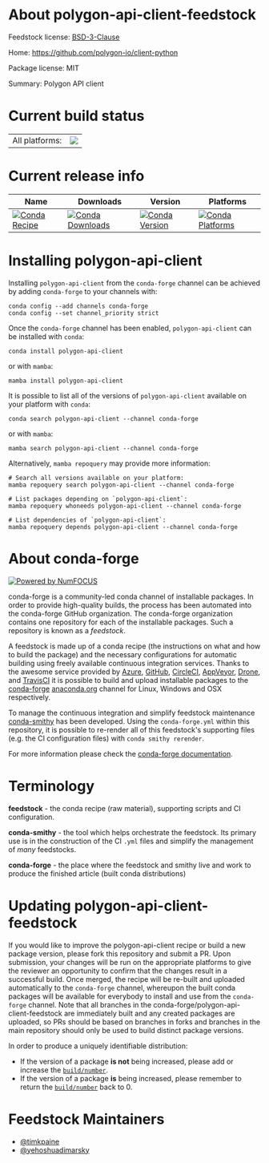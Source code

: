 About polygon-api-client-feedstock
==================================

Feedstock license: [BSD-3-Clause](https://github.com/conda-forge/polygon-api-client-feedstock/blob/main/LICENSE.txt)

Home: https://github.com/polygon-io/client-python

Package license: MIT

Summary: Polygon API client

Current build status
====================


<table><tr><td>All platforms:</td>
    <td>
      <a href="https://dev.azure.com/conda-forge/feedstock-builds/_build/latest?definitionId=16174&branchName=main">
        <img src="https://dev.azure.com/conda-forge/feedstock-builds/_apis/build/status/polygon-api-client-feedstock?branchName=main">
      </a>
    </td>
  </tr>
</table>

Current release info
====================

| Name | Downloads | Version | Platforms |
| --- | --- | --- | --- |
| [![Conda Recipe](https://img.shields.io/badge/recipe-polygon--api--client-green.svg)](https://anaconda.org/conda-forge/polygon-api-client) | [![Conda Downloads](https://img.shields.io/conda/dn/conda-forge/polygon-api-client.svg)](https://anaconda.org/conda-forge/polygon-api-client) | [![Conda Version](https://img.shields.io/conda/vn/conda-forge/polygon-api-client.svg)](https://anaconda.org/conda-forge/polygon-api-client) | [![Conda Platforms](https://img.shields.io/conda/pn/conda-forge/polygon-api-client.svg)](https://anaconda.org/conda-forge/polygon-api-client) |

Installing polygon-api-client
=============================

Installing `polygon-api-client` from the `conda-forge` channel can be achieved by adding `conda-forge` to your channels with:

```
conda config --add channels conda-forge
conda config --set channel_priority strict
```

Once the `conda-forge` channel has been enabled, `polygon-api-client` can be installed with `conda`:

```
conda install polygon-api-client
```

or with `mamba`:

```
mamba install polygon-api-client
```

It is possible to list all of the versions of `polygon-api-client` available on your platform with `conda`:

```
conda search polygon-api-client --channel conda-forge
```

or with `mamba`:

```
mamba search polygon-api-client --channel conda-forge
```

Alternatively, `mamba repoquery` may provide more information:

```
# Search all versions available on your platform:
mamba repoquery search polygon-api-client --channel conda-forge

# List packages depending on `polygon-api-client`:
mamba repoquery whoneeds polygon-api-client --channel conda-forge

# List dependencies of `polygon-api-client`:
mamba repoquery depends polygon-api-client --channel conda-forge
```


About conda-forge
=================

[![Powered by
NumFOCUS](https://img.shields.io/badge/powered%20by-NumFOCUS-orange.svg?style=flat&colorA=E1523D&colorB=007D8A)](https://numfocus.org)

conda-forge is a community-led conda channel of installable packages.
In order to provide high-quality builds, the process has been automated into the
conda-forge GitHub organization. The conda-forge organization contains one repository
for each of the installable packages. Such a repository is known as a *feedstock*.

A feedstock is made up of a conda recipe (the instructions on what and how to build
the package) and the necessary configurations for automatic building using freely
available continuous integration services. Thanks to the awesome service provided by
[Azure](https://azure.microsoft.com/en-us/services/devops/), [GitHub](https://github.com/),
[CircleCI](https://circleci.com/), [AppVeyor](https://www.appveyor.com/),
[Drone](https://cloud.drone.io/welcome), and [TravisCI](https://travis-ci.com/)
it is possible to build and upload installable packages to the
[conda-forge](https://anaconda.org/conda-forge) [anaconda.org](https://anaconda.org/)
channel for Linux, Windows and OSX respectively.

To manage the continuous integration and simplify feedstock maintenance
[conda-smithy](https://github.com/conda-forge/conda-smithy) has been developed.
Using the ``conda-forge.yml`` within this repository, it is possible to re-render all of
this feedstock's supporting files (e.g. the CI configuration files) with ``conda smithy rerender``.

For more information please check the [conda-forge documentation](https://conda-forge.org/docs/).

Terminology
===========

**feedstock** - the conda recipe (raw material), supporting scripts and CI configuration.

**conda-smithy** - the tool which helps orchestrate the feedstock.
                   Its primary use is in the construction of the CI ``.yml`` files
                   and simplify the management of *many* feedstocks.

**conda-forge** - the place where the feedstock and smithy live and work to
                  produce the finished article (built conda distributions)


Updating polygon-api-client-feedstock
=====================================

If you would like to improve the polygon-api-client recipe or build a new
package version, please fork this repository and submit a PR. Upon submission,
your changes will be run on the appropriate platforms to give the reviewer an
opportunity to confirm that the changes result in a successful build. Once
merged, the recipe will be re-built and uploaded automatically to the
`conda-forge` channel, whereupon the built conda packages will be available for
everybody to install and use from the `conda-forge` channel.
Note that all branches in the conda-forge/polygon-api-client-feedstock are
immediately built and any created packages are uploaded, so PRs should be based
on branches in forks and branches in the main repository should only be used to
build distinct package versions.

In order to produce a uniquely identifiable distribution:
 * If the version of a package **is not** being increased, please add or increase
   the [``build/number``](https://docs.conda.io/projects/conda-build/en/latest/resources/define-metadata.html#build-number-and-string).
 * If the version of a package **is** being increased, please remember to return
   the [``build/number``](https://docs.conda.io/projects/conda-build/en/latest/resources/define-metadata.html#build-number-and-string)
   back to 0.

Feedstock Maintainers
=====================

* [@timkpaine](https://github.com/timkpaine/)
* [@yehoshuadimarsky](https://github.com/yehoshuadimarsky/)

